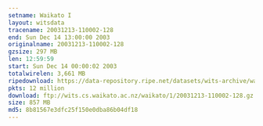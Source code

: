 ```yaml
---
setname: Waikato I
layout: witsdata
tracename: 20031213-110002-128
end: Sun Dec 14 13:00:00 2003
originalname: 20031213-110002-128
gzsize: 297 MB
len: 12:59:59
start: Sun Dec 14 00:00:02 2003
totalwirelen: 3,661 MB
ripedownload: https://data-repository.ripe.net/datasets/wits-archive/waikato/1/20031213-110002-128.gz
pkts: 12 million
download: ftp://wits.cs.waikato.ac.nz/waikato/1/20031213-110002-128.gz
size: 857 MB
md5: 8b81567e3dfc25f150e0dba86b04df18
---
```

